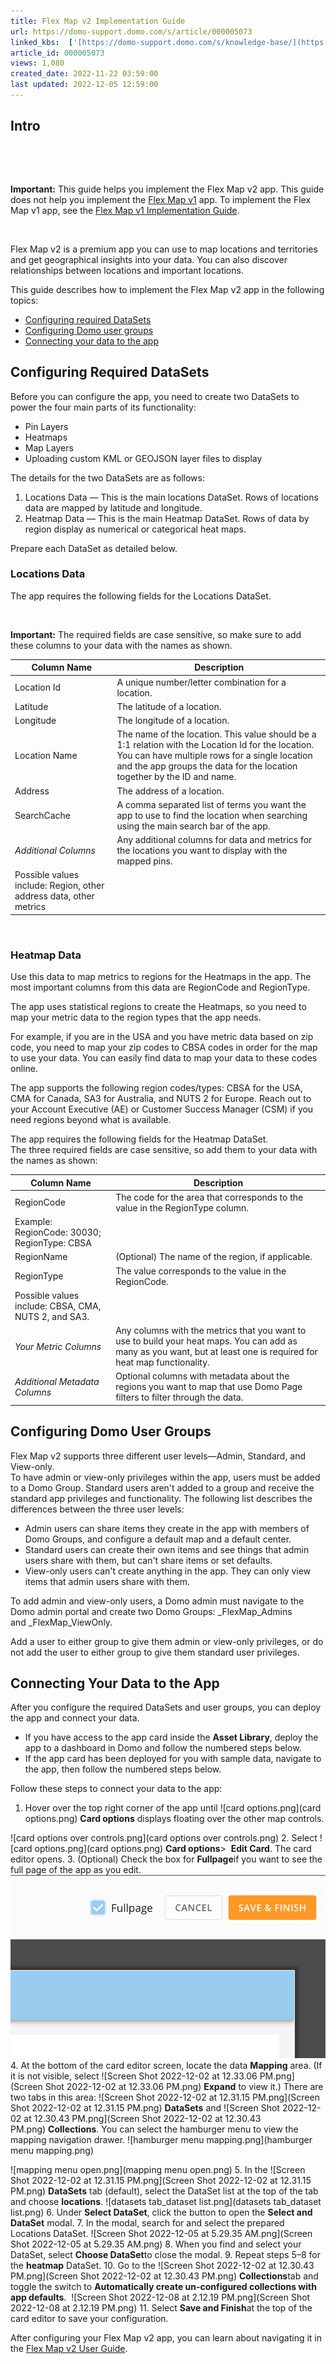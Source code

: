 ```yaml
---
title: Flex Map v2 Implementation Guide
url: https://domo-support.domo.com/s/article/000005073
linked_kbs:  ['[https://domo-support.domo.com/s/knowledge-base/](https://domo-support.domo.com/s/knowledge-base/)', '[https://domo-support.domo.com/s/](https://domo-support.domo.com/s/)', '[https://domo-support.domo.com/s/topic/0TO5w000000ZampGAC](https://domo-support.domo.com/s/topic/0TO5w000000ZampGAC)', '[https://domo-support.domo.com/s/topic/0TO5w000000Zan9GAC](https://domo-support.domo.com/s/topic/0TO5w000000Zan9GAC)', '[https://domo-support.domo.com/s/article/000005048](https://domo-support.domo.com/s/article/000005048)', '[https://domo-support.domo.com/s/article/000005073](https://domo-support.domo.com/s/article/000005073)', '[https://domo-support.domo.com/s/topic/0TO5w000000Zan9GAC/available-apps](https://domo-support.domo.com/s/topic/0TO5w000000Zan9GAC/available-apps)', '[https://domo-support.domo.com/s/article/360043429933](https://domo-support.domo.com/s/article/360043429933)', '[https://domo-support.domo.com/s/article/360043429953](https://domo-support.domo.com/s/article/360043429953)', '[https://domo-support.domo.com/s/article/360042925494](https://domo-support.domo.com/s/article/360042925494)', '[https://domo-support.domo.com/s/article/360043429913](https://domo-support.domo.com/s/article/360043429913)', '[https://domo-support.domo.com/s/article/4408174643607](https://domo-support.domo.com/s/article/4408174643607)', '[https://domo-support.domo.com/s/login/](https://domo-support.domo.com/s/login/)']
article_id: 000005073
views: 1,080
created_date: 2022-11-22 03:59:00
last updated: 2022-12-05 12:59:00
---
```




Intro
-----


 




 

**Important:** This guide helps you implement the Flex Map v2 app. This guide does not help you implement the [Flex Map v1](http://domo-support.domo.com/s/article/360043438353?language=en_US) app. To implement the Flex Map v1 app, see the [Flex Map v1 Implementation Guide](http://domo-support.domo.com/s/article/360043884674?language=en_US).



 


Flex Map v2 is a premium app you can use to map locations and territories and get geographical insights into your data. You can also discover relationships between locations and important locations.  
  
This guide describes how to implement the Flex Map v2 app in the following topics:


* [Configuring required DataSets](#required_datasets)
* [Configuring Domo user groups](#user_groups)
* [Connecting your data to the app](#connecting_data)


Configuring Required DataSets
-----------------------------


Before you can configure the app, you need to create two DataSets to power the four main parts of its functionality:


* Pin Layers
* Heatmaps
* Map Layers
* Uploading custom KML or GEOJSON layer files to display


The details for the two DataSets are as follows:

1. Locations Data — This is the main locations DataSet. Rows of locations data are mapped by latitude and longitude.
2. Heatmap Data — This is the main Heatmap DataSet. Rows of data by region display as numerical or categorical heat maps.


Prepare each DataSet as detailed below. 

### Locations Data


The app requires the following fields for the Locations DataSet.




 

**Important:** The required fields are case sensitive, so make sure to add these columns to your data with the names as shown.





| Column Name | Description |
| --- | --- |
| Location Id | A unique number/letter combination for a location. |
| Latitude | The latitude of a location. |
| Longitude | The longitude of a location. |
| Location Name | The name of the location. This value should be a 1:1 relation with the Location Id for the location. You can have multiple rows for a single location and the app groups the data for the location together by the ID and name. |
| Address | The address of a location. |
| SearchCache | A comma separated list of terms you want the app to use to find the location when searching using the main search bar of the app. |
| *Additional Columns* | Any additional columns for data and metrics for the locations you want to display with the mapped pins. 
Possible values include: Region, other address data, other metrics |


  

### Heatmap Data


Use this data to map metrics to regions for the Heatmaps in the app. The most important columns from this data are RegionCode and RegionType.


The app uses statistical regions to create the Heatmaps, so you need to map your metric data to the region types that the app needs.


For example, if you are in the USA and you have metric data based on zip code, you need to map your zip codes to CBSA codes in order for the map to use your data. You can easily find data to map your data to these codes online.


The app supports the following region codes/types: CBSA for the USA, CMA for Canada, SA3 for Australia, and NUTS 2 for Europe. Reach out to your Account Executive (AE) or Customer Success Manager (CSM) if you need regions beyond what is available.


The app requires the following fields for the Heatmap DataSet.  
The three required fields are case sensitive, so add them to your data with the names as shown:




| Column Name | Description |
| --- | --- |
| RegionCode | The code for the area that corresponds to the value in the RegionType column.
Example: RegionCode: 30030; RegionType: CBSA |
| RegionName | (Optional) The name of the region, if applicable. |
| RegionType | The value corresponds to the value in the RegionCode. 
Possible values include: CBSA, CMA, NUTS 2, and SA3. |
| *Your Metric Columns* | Any columns with the metrics that you want to use to build your heat maps. You can add as many as you want, but at least one is required for heat map functionality. |
| *Additional Metadata Columns* | Optional columns with metadata about the regions you want to map that use Domo Page filters to filter through the data.  |


Configuring Domo User Groups
----------------------------


Flex Map v2 supports three different user levels—Admin, Standard, and View-only.  
To have admin or view-only privileges within the app, users must be added to a Domo Group. Standard users aren't added to a group and receive the standard app privileges and functionality. The following list describes the differences between the three user levels:


* Admin users can share items they create in the app with members of Domo Groups, and configure a default map and a default center.
* Standard users can create their own items and see things that admin users share with them, but can't share items or set defaults.
* View-only users can't create anything in the app. They can only view items that admin users share with them.


To add admin and view-only users, a Domo admin must navigate to the Domo admin portal and create two Domo Groups: \_FlexMap\_Admins and \_FlexMap\_ViewOnly.


Add a user to either group to give them admin or view-only privileges, or do not add the user to either group to give them standard user privileges.


Connecting Your Data to the App
-------------------------------


After you configure the required DataSets and user groups, you can deploy the app and connect your data.


* If you have access to the app card inside the **Asset Library**, deploy the app to a dashboard in Domo and follow the numbered steps below.
* If the app card has been deployed for you with sample data, navigate to the app, then follow the numbered steps below.


Follow these steps to connect your data to the app: 

1. Hover over the top right corner of the app until ![card options.png](card options.png) **Card options** displays floating over the other map controls.

 ![card options over controls.png](card options over controls.png)
2. Select ![card options.png](card options.png) **Card options**>  **Edit Card**. The card editor opens.
3. (Optional) Check the box for **Fullpage**if you want to see the full page of the app as you edit.
 ![fullpage.jpeg](fullpage.jpeg)
4. At the bottom of the card editor screen, locate the data **Mapping** area. (If it is not visible, select ![Screen Shot 2022-12-02 at 12.33.06 PM.png](Screen Shot 2022-12-02 at 12.33.06 PM.png) **Expand** to view it.) There are two tabs in this area: ![Screen Shot 2022-12-02 at 12.31.15 PM.png](Screen Shot 2022-12-02 at 12.31.15 PM.png) **DataSets** and ![Screen Shot 2022-12-02 at 12.30.43 PM.png](Screen Shot 2022-12-02 at 12.30.43 PM.png) **Collections**. You can select the hamburger menu to view the mapping navigation drawer.
 ![hamburger menu mapping.png](hamburger menu mapping.png)


![mapping menu open.png](mapping menu open.png)
5. In the ![Screen Shot 2022-12-02 at 12.31.15 PM.png](Screen Shot 2022-12-02 at 12.31.15 PM.png) **DataSets** tab (default), select the DataSet list at the top of the tab and choose **locations**.
 ![datasets tab_dataset list.png](datasets tab_dataset list.png)
6. Under **Select DataSet**, click the button to open the **Select and DataSet** modal.
7. In the modal, search for and select the prepared Locations DataSet.
 ![Screen Shot 2022-12-05 at 5.29.35 AM.png](Screen Shot 2022-12-05 at 5.29.35 AM.png)
8. When you find and select your DataSet, select **Choose DataSet**to close the modal.
9. Repeat steps 5–8 for the **heatmap** DataSet.
10. Go to the ![Screen Shot 2022-12-02 at 12.30.43 PM.png](Screen Shot 2022-12-02 at 12.30.43 PM.png) **Collections**tab and toggle the switch to **Automatically create un-configured collections with app defaults**. 
 ![Screen Shot 2022-12-08 at 2.12.19 PM.png](Screen Shot 2022-12-08 at 2.12.19 PM.png)
11. Select **Save and Finish**at the top of the card editor to save your configuration.


After configuring your Flex Map v2 app, you can learn about navigating it in the [Flex Map v2 User Guide](https://domo-support.domo.com/s/article/000005048).

